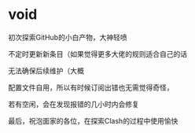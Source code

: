# void
初次探索GitHub的小白产物，大神轻喷


不定时更新新条目（如果觉得更多大佬的规则适合自己的话


无法确保后续维护（大概


配置文件自用，所以有时候订阅出错也无需觉得奇怪，

若有空闲，会在发现报错的几小时内会修复


最后，祝泡面家的各位，在探索Clash的过程中使用愉快
